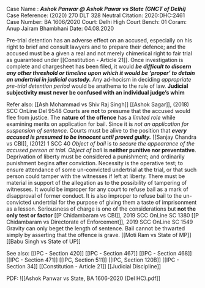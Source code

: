Case Name : ***Ashok Panwar @ Ashok Pawar vs State (GNCT of Delhi)***
Case Reference: (2020) 270 DLT 328
Neutral Citation: 2020:DHC:2461
Case Number: BA 1606/2020
Court: Delhi High Court
Bench: 01 
Coram: Anup Jairam Bhambhani
Date: 04.08.2020

Pre-trial detention has an adverse effect on an accused, especially on his right to brief and consult lawyers and to prepare their defence; and the accused must be a given a real and not merely chimerical right to fair trial as guaranteed under [[Constitution - Article 21]].
Once investigation is complete and chargesheet has been filed, it would ***be difficult to discern any other threshold or timeline upon which it would be ‘proper’ to detain an undertrial in judicial custody.***
Any ad-hocism in deciding *appropriate pre-trial detention period* would be anathema to the rule of law.
**Judicial subjectivity must never be confused with an individual judge’s whim**

Refer also:
[[Ash Mohammad vs Shiv Raj Singh]]
[[Ashok Sagar]], (2018) SCC OnLine Del 9548
	Courts are **not** to presume that the accused would flee from justice.
	The **nature of the offence** has a *limited role* while examining merits on application for bail. Since it is *not an application for suspension of sentence*. 
		Courts must be alive to the position that ***every accused is presumed to be innocent until proved guilty.***
[[Sanjay Chandra vs CBI]], (2012) 1 SCC 40
	*Object of bail* is to *secure the appearance of the accused person at trial.*
		*Object of bail* is **neither punitive nor preventative**.
	Deprivation of liberty must be considered a punishment; and ordinarily punishment begins after conviction.
	Necessity is the operative test; to ensure attendance of some un-convicted undertrial at the trial, or that such person could tamper with the witnesses if left at liberty.
		There must be material in support of the allegation as to the possibility of tampering of witnesses.
	It would be improper for any court to refuse bail as a mark of disapproval of former conduct.
	It is also improper to refuse bail to the un-convicted undertrial for the purpose of giving them a taste of imprisonment as a lesson.
	Seriousness of charge is one of the considerations but **not the only test or factor**
[[P Chidambaram vs CBI]], 2019 SCC OnLine SC 1380
[[P Chidambaram vs Directorate of Enforcement]], 2019 SCC OnLine SC 1549
	Gravity can only beget the length of sentence.
	Bail cannot be thwarted simply by asserting that the offence is grave.
[[Moti Ram vs State of MP]]
[[Babu Singh vs State of UP]]

See also:
[[IPC - Section 420]]
[[IPC - Section 467]]
[[IPC - Section 468]]
[[IPC - Section 471]]
[[IPC, Section 511]]
[[IPC, Section 120B]]
[[IPC - Section 34]]
[[Constitution - Article 21]]
[[Judicial Discipline]]

PDF:
![[Ashok Panwar vs State, BA 1606-2020 (Del HC).pdf]]